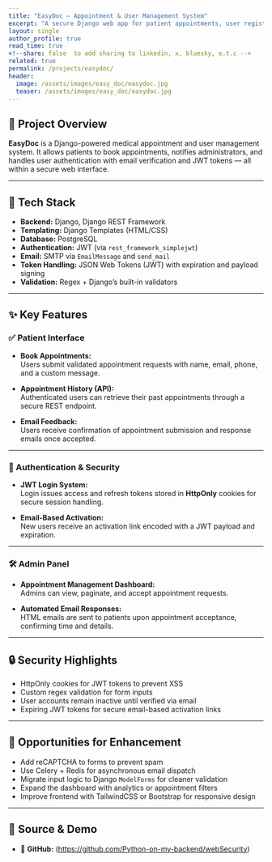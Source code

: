 ```yaml
---
title: "EasyDoc – Appointment & User Management System"
excerpt: "A secure Django web app for patient appointments, user registration with email verification, and JWT-based authentication."
layout: single
author_profile: true
read_time: true
<!--share: false  to add sharing to linkedin, x, bluesky, e.t.c -->
related: true
permalink: /projects/easydoc/
header:
  image: /assets/images/easy_doc/easydoc.jpg
  teaser: /assets/images/easy_doc/easydoc.jpg
---
```


## 📝 Project Overview

**EasyDoc** is a Django-powered medical appointment and user management system. It allows patients to book appointments, notifies administrators, and handles user authentication with email verification and JWT tokens — all within a secure web interface.

---

## 🧱 Tech Stack

- **Backend:** Django, Django REST Framework  
- **Templating:** Django Templates (HTML/CSS)  
- **Database:** PostgreSQL  
- **Authentication:** JWT (via `rest_framework_simplejwt`)  
- **Email:** SMTP via `EmailMessage` and `send_mail`  
- **Token Handling:** JSON Web Tokens (JWT) with expiration and payload signing  
- **Validation:** Regex + Django’s built-in validators  

---

## ✨ Key Features

### ✅ Patient Interface

- **Book Appointments:**  
  Users submit validated appointment requests with name, email, phone, and a custom message.

- **Appointment History (API):**  
  Authenticated users can retrieve their past appointments through a secure REST endpoint.

- **Email Feedback:**  
  Users receive confirmation of appointment submission and response emails once accepted.

---

### 🔐 Authentication & Security

- **JWT Login System:**  
  Login issues access and refresh tokens stored in **HttpOnly** cookies for secure session handling.

- **Email-Based Activation:**  
  New users receive an activation link encoded with a JWT payload and expiration.

---

### 🛠️ Admin Panel

- **Appointment Management Dashboard:**  
  Admins can view, paginate, and accept appointment requests.

- **Automated Email Responses:**  
  HTML emails are sent to patients upon appointment acceptance, confirming time and details.

---

## 🔒 Security Highlights

- HttpOnly cookies for JWT tokens to prevent XSS  
- Custom regex validation for form inputs  
- User accounts remain inactive until verified via email  
- Expiring JWT tokens for secure email-based activation links

---

## 📌 Opportunities for Enhancement

- Add reCAPTCHA to forms to prevent spam  
- Use Celery + Redis for asynchronous email dispatch  
- Migrate input logic to Django `ModelForms` for cleaner validation  
- Expand the dashboard with analytics or appointment filters  
- Improve frontend with TailwindCSS or Bootstrap for responsive design

---

## 📂 Source & Demo

- 🔗 **GitHub:** (https://github.com/Python-on-my-backend/webSecurity)
<!-- - 🌐 **Live Demo:** [yourdomain.com/easydoc](https://yourdomain.com/easydoc) -->


